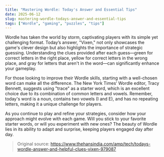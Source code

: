 ```yaml
---
title: "Mastering Wordle: Today's Answer and Essential Tips"
date: 2025-06-12
slug: mastering-wordle-todays-answer-and-essential-tips
tags: ["Wordle", "gaming", "puzzles", "tips"]
---
```


Wordle has taken the world by storm, captivating players with its simple yet challenging format. Today’s answer, "Vixen," not only showcases the game's clever design but also highlights the importance of strategic guessing. Understanding the clues provided after each guess—green for correct letters in the right place, yellow for correct letters in the wrong place, and gray for letters that aren't in the word—can significantly enhance your gameplay.

For those looking to improve their Wordle skills, starting with a well-chosen word can make all the difference. The New York Times’ Wordle editor, Tracy Bennett, suggests using "trace" as a starter word, which is an excellent choice due to its combination of common letters and vowels. Remember, today's word is a noun, contains two vowels (I and E), and has no repeating letters, making it a unique challenge for players.

As you continue to play and refine your strategies, consider how your approach might evolve with each game. Will you stick to your favorite starter words, or will you experiment with new ones? The beauty of Wordle lies in its ability to adapt and surprise, keeping players engaged day after day.

> Original source: https://www.thehansindia.com/amp/tech/todays-wordle-answer-and-helpful-clues-vixen-979087